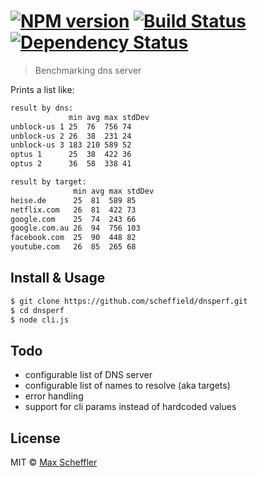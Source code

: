 #  [![NPM version][npm-image]][npm-url] [![Build Status][travis-image]][travis-url] [![Dependency Status][daviddm-image]][daviddm-url]

> Benchmarking dns server

Prints a list like:

```sh
result by dns:
             min avg max stdDev
unblock-us 1 25  76  756 74
unblock-us 2 26  38  231 24
unblock-us 3 183 210 589 52
optus 1      25  38  422 36
optus 2      36  58  338 41

result by target:
              min avg max stdDev
heise.de      25  81  589 85
netflix.com   26  81  422 73
google.com    25  74  243 66
google.com.au 26  94  756 103
facebook.com  25  90  448 82
youtube.com   26  85  265 68
```

## Install & Usage

```sh
$ git clone https://github.com/scheffield/dnsperf.git
$ cd dnsperf
$ node cli.js
```
## Todo

* configurable list of DNS server
* configurable list of names to resolve (aka targets)
* error handling
* support for cli params instead of hardcoded values

## License

MIT © [Max Scheffler](digitalme.co)


[npm-image]: https://badge.fury.io/js/dnsperf.svg
[npm-url]: https://npmjs.org/package/dnsperf
[travis-image]: https://travis-ci.org/scheffield/dnsperf.svg?branch=master
[travis-url]: https://travis-ci.org/scheffield/dnsperf
[daviddm-image]: https://david-dm.org/scheffield/dnsperf.svg?theme=shields.io
[daviddm-url]: https://david-dm.org/scheffield/dnsperf
